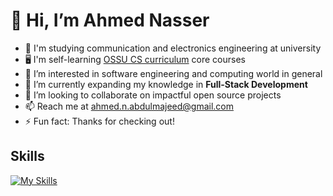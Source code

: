 # 👋 Hi, I’m Ahmed Nasser
- 🛜 I'm studying communication and electronics engineering at university
- 🖥️ I'm self-learning [OSSU CS curriculum](https://github.com/ossu/computer-science) core courses
- 👀 I’m interested in software engineering and computing world in general
- 🌱 I’m currently expanding my knowledge in **Full-Stack Development**
- 💞️ I’m looking to collaborate on impactful open source projects
- 📫 Reach me at [ahmed.n.abdulmajeed@gmail.com](mailto:ahmed.n.abdulmajeed@gmail.com)
- ⚡ Fun fact: Thanks for checking out!
## Skills
[![My Skills](https://skillicons.dev/icons?i=html,css,js,ts,c,java,py,git,arch,linux,nodejs,express,mongodb,sqlite,postgres,react,obsidian,pnpm,postman,vite,vitest,figma,bash )](https://skillicons.dev)
